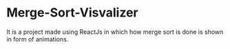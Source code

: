 # Merge-Sort-Visvalizer
It is a project made using ReactJs in which how merge sort is done is shown in form of animations.
